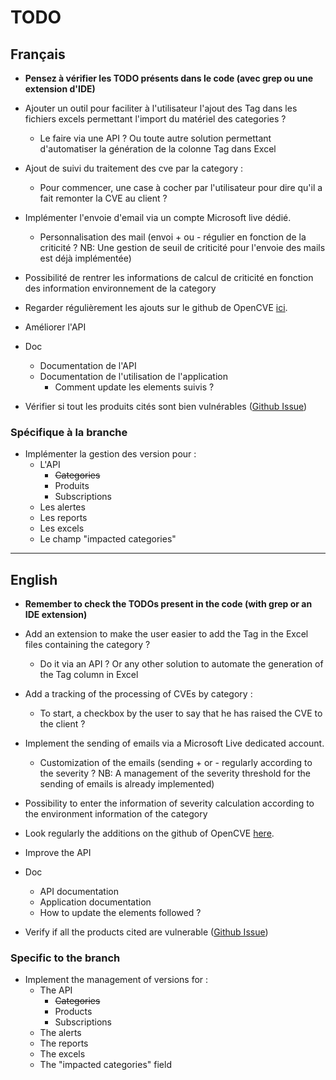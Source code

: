 # TODO

## Français

- **Pensez à vérifier les TODO présents dans le code (avec grep ou une extension d'IDE)**

- Ajouter un outil pour faciliter à l'utilisateur l'ajout des Tag dans les fichiers excels permettant l'import du matériel des categories ?
  - Le faire via une API ? Ou toute autre solution permettant d'automatiser la génération de la colonne Tag dans Excel

- Ajout de suivi du traitement des cve par la category :
  - Pour commencer, une case à cocher par l'utilisateur pour dire qu'il a fait remonter la CVE au client ?

- Implémenter l'envoie d'email via un compte Microsoft live dédié.
  - Personnalisation des mail (envoi + ou - régulier en fonction de la criticité ? NB: Une gestion de seuil de criticité pour l'envoie des mails est déjà implémentée)

- Possibilité de rentrer les informations de calcul de criticité en fonction des information environnement de la category

- Regarder régulièrement les ajouts sur le github de OpenCVE [ici](https://github.com/opencve/opencve).

- Améliorer l'API

- Doc
  - Documentation de l'API
  - Documentation de l'utilisation de l'application
    - Comment update les elements suivis ?

- Vérifier si tout les produits cités sont bien vulnérables ([Github Issue](https://github.com/opencve/opencve/issues/184))

### Spécifique à la branche

- Implémenter la gestion des version pour :
  - L'API
    - ~~Categories~~
    - Produits
    - Subscriptions
  - Les alertes
  - Les reports
  - Les excels
  - Le champ "impacted categories"
---
## English

- **Remember to check the TODOs present in the code (with grep or an IDE extension)**

- Add an extension to make the user easier to add the Tag in the Excel files containing the category ?
  - Do it via an API ? Or any other solution to automate the generation of the Tag column in Excel

- Add a tracking of the processing of CVEs by category :
  - To start, a checkbox by the user to say that he has raised the CVE to the client ?

- Implement the sending of emails via a Microsoft Live dedicated account.
  - Customization of the emails (sending + or - regularly according to the severity ? NB: A management of the severity threshold for the sending of emails is already implemented)

- Possibility to enter the information of severity calculation according to the environment information of the category

- Look regularly the additions on the github of OpenCVE [here](https://github.com/opencve/opencve).

- Improve the API

- Doc
  - API documentation
  - Application documentation
  - How to update the elements followed ?

- Verify if all the products cited are vulnerable ([Github Issue](https://github.com/opencve/opencve/issues/184))

### Specific to the branch

- Implement the management of versions for :
  - The API
    - ~~Categories~~
    - Products
    - Subscriptions
  - The alerts
  - The reports
  - The excels
  - The "impacted categories" field